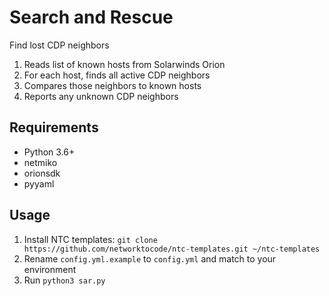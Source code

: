 # Search and Rescue
Find lost CDP neighbors

1. Reads list of known hosts from Solarwinds Orion
1. For each host, finds all active CDP neighbors
1. Compares those neighbors to known hosts
1. Reports any unknown CDP neighbors

## Requirements

* Python 3.6+
* netmiko
* orionsdk
* pyyaml

## Usage

1. Install NTC templates: `git clone https://github.com/networktocode/ntc-templates.git ~/ntc-templates`
1. Rename `config.yml.example` to `config.yml` and match to your environment
1. Run `python3 sar.py`
